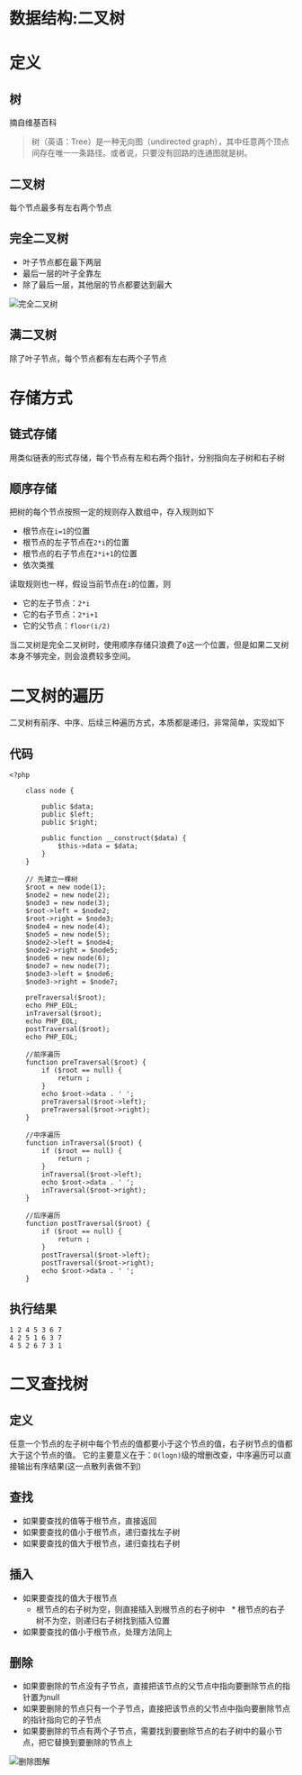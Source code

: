 # 数据结构:二叉树

# 定义
## 树
摘自维基百科
>树（英语：Tree）是一种无向图（undirected graph），其中任意两个顶点间存在唯一一条路径。或者说，只要没有回路的连通图就是树。

## 二叉树
每个节点最多有左右两个节点

## 完全二叉树
* 叶子节点都在最下两层
* 最后一层的叶子全靠左
* 除了最后一层，其他层的节点都要达到最大

![完全二叉树](https://qiao1994.github.io/images/pasted-7.png)

## 满二叉树
除了叶子节点，每个节点都有左右两个子节点

# 存储方式
## 链式存储
用类似链表的形式存储，每个节点有左和右两个指针，分别指向左子树和右子树

## 顺序存储
把树的每个节点按照一定的规则存入数组中，存入规则如下
* 根节点在`i=1`的位置
* 根节点的左子节点在`2*i`的位置
* 根节点的右子节点在`2*i+1`的位置
* 依次类推

读取规则也一样，假设当前节点在`i`的位置，则
* 它的左子节点：`2*i`
* 它的右子节点：`2*i+1`
* 它的父节点：`floor(i/2)`

当二叉树是完全二叉树时，使用顺序存储只浪费了`0`这一个位置，但是如果二叉树本身不够完全，则会浪费较多空间。

# 二叉树的遍历
二叉树有前序、中序、后续三种遍历方式，本质都是递归，非常简单，实现如下
## 代码
```
<?php

    class node {
        
        public $data;
        public $left;
        public $right;

        public function __construct($data) {
            $this->data = $data;
        }
    }
    
    // 先建立一棵树
    $root = new node(1);
    $node2 = new node(2);
    $node3 = new node(3);
    $root->left = $node2;
    $root->right = $node3;
    $node4 = new node(4);
    $node5 = new node(5);
    $node2->left = $node4;
    $node2->right = $node5;
    $node6 = new node(6);
    $node7 = new node(7);
    $node3->left = $node6;
    $node3->right = $node7;

    preTraversal($root);
    echo PHP_EOL;
    inTraversal($root);
    echo PHP_EOL;
    postTraversal($root);
    echo PHP_EOL;

    //前序遍历
    function preTraversal($root) {
        if ($root == null) {
            return ;
        }
        echo $root->data . ' ';
        preTraversal($root->left);
        preTraversal($root->right);
    }

    //中序遍历
    function inTraversal($root) {
        if ($root == null) {
            return ;
        }
        inTraversal($root->left);
        echo $root->data . ' ';
        inTraversal($root->right);
    }

    //后序遍历
    function postTraversal($root) {
        if ($root == null) {
            return ;
        }
        postTraversal($root->left);
        postTraversal($root->right);
        echo $root->data . ' ';
    }
```
## 执行结果
```
1 2 4 5 3 6 7 
4 2 5 1 6 3 7 
4 5 2 6 7 3 1
```

# 二叉查找树
## 定义
任意一个节点的左子树中每个节点的值都要小于这个节点的值，右子树节点的值都大于这个节点的值。
它的主要意义在于：`O(logn)`级的增删改查，中序遍历可以直接输出有序结果(这一点散列表做不到)
## 查找
* 如果要查找的值等于根节点，直接返回
* 如果要查找的值小于根节点，递归查找左子树
* 如果要查找的值大于根节点，递归查找右子树

## 插入
* 如果要查找的值大于根节点
	* 根节点的右子树为空，则直接插入到根节点的右子树中
   * 根节点的右子树不为空，则递归右子树找到插入位置
* 如果要查找的值小于根节点，处理方法同上

## 删除
* 如果要删除的节点没有子节点，直接把该节点的父节点中指向要删除节点的指针置为null
* 如果要删除的节点只有一个子节点，直接把该节点的父节点中指向要删除节点的指针指向它的子节点
* 如果要删除的节点有两个子节点，需要找到要删除节点的右子树中的最小节点，把它替换到要删除的节点上

![删除图解](https://qiao1994.github.io/images/pasted-8.png)

